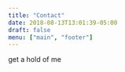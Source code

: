 ```yaml
---
title: "Contact"
date: 2018-08-13T13:01:39-05:00
draft: false
menu: ["main", "footer"]
---
```


get a hold of me
